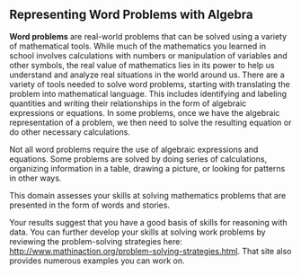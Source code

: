 ## Representing Word Problems with Algebra

**Word problems** are real-world problems that can be solved using a variety of mathematical tools. While much of the mathematics you learned in school involves calculations with numbers or manipulation of variables and other symbols, the real value of mathematics lies in its power to help us understand and analyze real situations in the world around us. There are a variety of tools needed to solve word problems, starting with translating the problem into mathematical language. This includes identifying and labeling quantities and writing their relationships in the form of algebraic expressions or equations. In some problems, once we have the algebraic representation of a problem, we then need to solve the resulting equation or do other necessary calculations. 

Not all word problems require the use of algebraic expressions and equations. Some problems are solved by doing series of calculations, organizing information in a table, drawing a picture, or looking for patterns in other ways. 

This domain assesses your skills at solving mathematics problems that are presented in the form of words and stories. 

Your results suggest that you have a good basis of skills for reasoning with data. You can further develop your skills at solving work problems by reviewing the problem-solving strategies here: http://www.mathinaction.org/problem-solving-strategies.html.  That site also provides numerous examples you can work on. 
